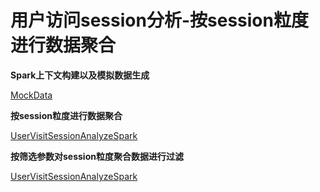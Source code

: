 # 用户访问session分析-按session粒度进行数据聚合

**Spark上下文构建以及模拟数据生成**

[MockData](src/test/MockData)

**按session粒度进行数据聚合**

[UserVisitSessionAnalyzeSpark](src/spark/UserVisitSessionAnalyzeSpark.java)

**按筛选参数对session粒度聚合数据进行过滤**

[UserVisitSessionAnalyzeSpark](src/spark/UserVisitSessionAnalyzeSpark.java)